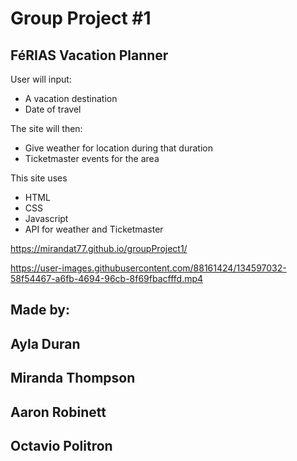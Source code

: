 ﻿# Group Project #1
## FéRIAS Vacation Planner

User will input:
* A vacation destination 
* Date of travel

The site will then:
* Give weather for location during that duration
* Ticketmaster events for the area

This site uses

* HTML
* CSS
* Javascript
* API for weather and Ticketmaster

https://mirandat77.github.io/groupProject1/

https://user-images.githubusercontent.com/88161424/134597032-58f54467-a6fb-4694-96cb-8f69fbacfffd.mp4


## Made by: 
## Ayla Duran
## Miranda Thompson
## Aaron Robinett
## Octavio Politron
